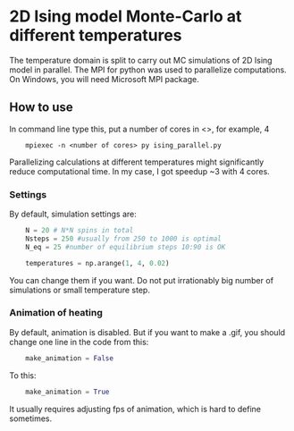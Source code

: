 # 2D Ising model Monte-Carlo at different temperatures
The temperature domain is split to carry out MC simulations of 2D Ising model in parallel. The MPI for python was used to parallelize computations. On Windows, you will need Microsoft MPI package.

## How to use
In command line type this, put a number of cores in <>, for example, 4
```shell
	mpiexec -n <number of cores> py ising_parallel.py
```
Parallelizing calculations at different temperatures might significantly reduce computational time. In my case, I got speedup ~3 with 4 cores.
### Settings

By default, simulation settings are:
```python
	N = 20 # N*N spins in total
	Nsteps = 250 #usually from 250 to 1000 is optimal
	N_eq = 25 #number of equilibrium steps 10:90 is OK

	temperatures = np.arange(1, 4, 0.02)
```
You can change them if you want. Do not put irrationably big number of simulations or small temperature step.
### Animation of heating
By default, animation is disabled. But if you want to make a .gif, you should change one line in the code from this:
```python
	make_animation = False
```
To this:
```python
	make_animation = True
```
It usually requires adjusting fps of animation, which is hard to define sometimes.
